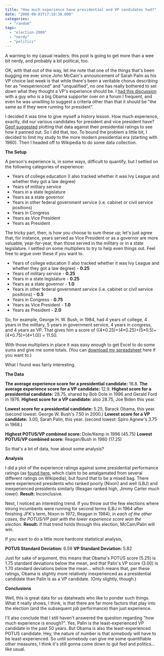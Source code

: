 ```yaml
---
title: "How much experience have presidential and VP candidates had?"
date: "2008-09-03T17:18:38.000"
categories: 
  - "random"
tags: 
  - "election-2008"
  - "nerdy"
  - "politics"
---
```


A warning to my casual readers: this post is going to get more than a wee bit nerdy, and probably a bit political, too.

OK, with that out of the way, let me note that one of the things that's been bugging me ever since John McCain's announcement of Sarah Palin as his VP choice last week is that while there's been a veritable chorus describing her as "inexperienced" and "unqualified", no one has really bothered to set down what they thought a VP's experience should be. I [had this discussion](http://rocksmyfaceoff.net/forum/index.php/topic,64365.0.html) with a guy who is a big Obama supporter over on a forum I frequent, and even he was unwilling to suggest a criteria other than that it should be "the same as if they were running for president".

I decided it was time to give myself a history lesson. How much experience, exactly, did our various candidates for president and vice president have? [Geof suggested](http://twitter.com/gfmorris/statuses/908037653) plotting that data against their presidential ratings to see how it panned out. So I did that, too. To bound the problem a little bit, I decided to limit my study to the more modern presidential era (starting with 1960). Then I headed off to Wikipedia to do some data collection.

**The Setup**

A person's experience is, in some ways, difficult to quantify, but I settled on the following categories of experience:

- Years of college education (I also tracked whether it was Ivy League and whether they got a law degree)
- Years of military service
- Years in a state legislature
- Years as a state governor
- Years in other federal government service (i.e. cabinet or civil service positions)
- Years in Congress
- Years as Vice President
- Years as President

The tricky part, then, is how you choose to sum these up; let's just agree that, for instance, years served as Vice President or as a governor are more valuable, year-for-year, than those served in the military or in a state legislature. I settled on some multipliers to try to help even things out. Feel free to argue over these if you want to.

- Years of college education (I also tracked whether it was Ivy League and whether they got a law degree) - **0.25**
- Years of military service - **0.25**
- Years in a state legislature - **0.25**
- Years as a state governor - **1.0**
- Years in other federal government service (i.e. cabinet or civil service positions) - **0.5**
- Years in Congress - **0.75**
- Years as Vice President - **1.0**
- Years as President - **2.0**

So, for example, George H. W. Bush, in 1984, had 4 years of college, 4 years in the military, 5 years in government service, 4 years in congress, and 4 years as VP. That gives him a score of ((4\*0.25)+(4\*0.25)+(5\*0.5)+(4\*0.75)+(4\*1.0)) = 11.50.

With those multipliers in place it was easy enough to get Excel to do some sums and give me some totals. (You can [download my spreadsheet](http://www.chrishubbs.com/wordpress/wp-content/uploads/2008/09/presidential_experience.xls) here if you want to.)

What I found was fairly interesting.

**The Data**

**The average experience score for a presidential candidate:** 16.8. **The average experience score for a VP candidate:** 12.9. **Highest score for a presidential candidate:** 28.75, shared by Bob Dole in 1996 and Gerald Ford in 1976. **Highest score for a VP candidate:** also 28.75, Joe Biden this year.

**Lowest score for a presidential candidate:** 5.25, Barack Obama, this year. (second lowest: George W. Bush's 7.50 in 2000.) **Lowest score for a VP candidate:** 3.00, Sarah Palin, this year. (second lowest: Spiro Agnew's 3.75 in 1968.)

**Highest POTUS/VP combined score:** Dole/Kemp in 1996 (45.75) **Lowest POTUS/VP combined score:** Reagan/Bush in 1980 (17.25)

So that's a lot of data, how about some analysis?

**Analysis**

I did a plot of the experience ratings against some presidential performance ratings (as [found here](http://www.electoral-vote.com/evp2008/Info/experience.html), which claim to be amalgamated from several different ratings on Wikipedia), but found that to be a mixed bag. There were experienced presidents who ranked poorly (Nixon) and well (LBJ) and inexperienced presidents similarly (Reagan ranked high, Jimmy Carter much lower). **Result:** Inconclusive.

Next, I noticed an interesting trend. If you throw out the few elections where strong incumbents were running for second terms (LBJ in 1964 after finishing JFK's term, Nixon in 1972, Reagan in 1984), _in each of the other cases, the POTUS/VP pair with the lower experience score won the election._ **Result:** If that trend holds through this election, McCain/Palin will win.

If you want to do a little more hardcore statistical analysis,

**POTUS Standard Deviation:** 6.59 **VP Standard Deviation:** 5.82

Just for sake of argument, this means that Obama's POTUS score (5.25) is 1.75 standard deviations below the mean, and that Palin's VP score (3.00) is 1.70 standard deviations below the mean... which means that, per these ratings, Obama is slightly more relatively inexperienced as a presidential candidate than Palin is as a VP candidate. (Only slightly, though.)

**Conclusions**

Well, this is great data for us dataheads who like to ponder such things. What it really shows, I think, is that there are far more factors that play into the election (and the subsequent job performance) than just experience.

I'll also conclude that I still haven't answered the question regarding "how much experience is enough?". Yes, Palin is the least-experienced VP candidate in the past 50 years. But Obama is also the least-experienced POTUS candidate. Hey, the nature of number is that _somebody_ will have to be least-experienced. So until somebody can give me some quantifiable other measures, I think it's still gonna come down to gut feel and politics... like usual.
